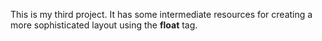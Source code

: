 This is my third project. It has some intermediate resources for creating a more sophisticated layout using the <strong>float</strong> tag.
